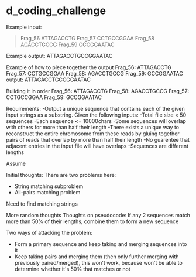 # d_coding_challenge

Example input:

>Frag_56
ATTAGACCTG
>Frag_57
CCTGCCGGAA
>Frag_58
AGACCTGCCG
>Frag_59
GCCGGAATAC

Example output:
ATTAGACCTGCCGGAATAC

Example of how to piece together the output
Frag_56: ATTAGACCTG
Frag_57:       CCTGCCGGAA
Frag_58:    AGACCTGCCG
Frag_59:          GCCGGAATAC
output:  ATTAGACCTGCCGGAATAC

Building it in order
Frag_56: ATTAGACCTG
Frag_58:    AGACCTGCCG
Frag_57:       CCTGCCGGAA
Frag_59:          GCCGGAATAC


Requirements:
-Output a unique sequence that contains each of the given input strings as a substring. Given the following inputs:
  -Total file size < 50 sequences
  -Each sequence <= 10000chars
  -Some sequences will overlap with others for more than half their length
-There exists a unique way to reconstruct the entire chromosome from these reads by gluing together pairs of reads that overlap by more than half their length
-No guarentee that adjacent entries in the input file will have overlaps
-Sequences are different lengths

Assume

Initial thoughts:
There are two problems here:
* String matching subproblem
* All-pairs matching problem

Need to find matching strings






More random thoughts
Thoughts on pseudocode:
If any 2 sequences match more than 50% of their lengths, combine them to form a new sequence


Two ways of attacking the problem:
* Form a primary sequence and keep taking and merging sequences into it
* Keep taking pairs and merging them (then only further merging with previously paired/merged), this won't work, because won't be able to determine whether it's 50% that matches or not
